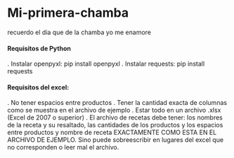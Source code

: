 # Mi-primera-chamba
recuerdo el dia que de la chamba yo me enamore

#### Requisitos de Python

. Instalar openpyxl: pip install openpyxl
. Instalar requests: pip install requests

#### Requisitos del excel:

. No tener espacios entre productos
. Tener la cantidad exacta de columnas como se muestra en el archivo de ejemplo
. Estar todo en un archivo .xlsx (Excel de 2007 o superior)
. El archivo de recetas debe tener: los nombres de la receta y su resaltado, las cantidades de los productos y los espacios entre productos y nombre de receta EXACTAMENTE COMO ESTA EN EL ARCHIVO DE EJEMPLO. Sino puede sobreescribir en lugares del excel que no corresponden o leer mal el archivo.   

